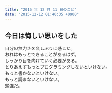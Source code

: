 ```yaml
---
title: "2015 年 12 月 11 日のこと"
date: "2015-12-12 01:40:35 +0900"
---
```


## 今日は悔しい思いをした

自分の無力さを久しぶりに感じた。  
おれはもっとできることがあるはず。  
しっかり目を向けていく必要がある。  
とりあえずもっとプログラミングしないといけない。  
もっと書かないといけない。  
もっと読まないといけない。  
勉強だ。
